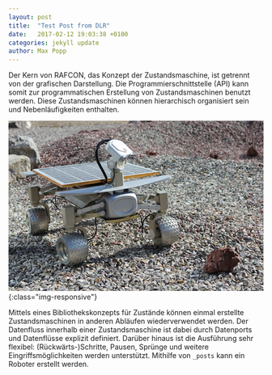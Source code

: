 ```yaml
---
layout: post
title:  "Test Post from DLR"
date:   2017-02-12 19:03:38 +0100
categories: jekyll update
author: Max Popp
---
```

Der Kern von RAFCON, das Konzept der Zustandsmaschine, ist getrennt von der grafischen Darstellung. Die Programmierschnittstelle (API) kann somit zur programmatischen Erstellung von Zustandsmaschinen benutzt werden. Diese Zustandsmaschinen können hierarchisch organisiert sein und Nebenläufigkeiten enthalten.



![mars-robot](images/mars-robot.jpg){:class="img-responsive"}



Mittels eines Bibliothekskonzepts für Zustände können einmal erstellte Zustandsmaschinen in anderen Abläufen wiederverwendet werden. Der Datenfluss innerhalb einer Zustandsmaschine ist dabei durch Datenports und Datenflüsse explizit definiert. Darüber hinaus ist die Ausführung sehr flexibel: (Rückwärts-)Schritte, Pausen, Sprünge und weitere Eingriffsmöglichkeiten werden unterstützt. Mithilfe von `_posts` kann ein Roboter erstellt werden.


[jekyll-docs]: http://jekyllrb.com/docs/home
[jekyll-gh]:   https://github.com/jekyll/jekyll
[jekyll-talk]: https://talk.jekyllrb.com/
